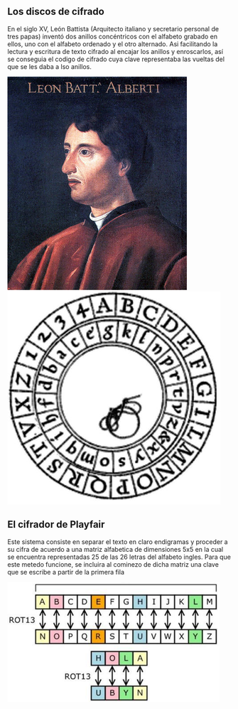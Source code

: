 ## Los discos de cifrado
En el siglo XV, León Battista (Arquitecto italiano y secretario personal de tres papas) inventó dos anillos concéntricos con el alfabeto grabado en ellos, uno con el alfabeto ordenado y el otro alternado. Asi facilitando la lectura y escritura de texto cifrado al encajar los anillos y enroscarlos, así se conseguia el codigo de cifrado cuya clave representaba las vueltas del que se les daba a lso anillos.

![image](Leon.jpg) ![iamge](anillos.jfif)

## El cifrador de Playfair

Este sistema consiste en separar el texto en claro endigramas y proceder a su cifra de acuerdo a una matriz alfabetica de dimensiones 5x5 en la cual se encuentra representadas 25 de las 26 letras del alfabeto ingles. Para que este metedo funcione, se incluira al cominezo de dicha matriz una clave que se escribe a partir de la primera fila 

![image](imagen1.jpg)
